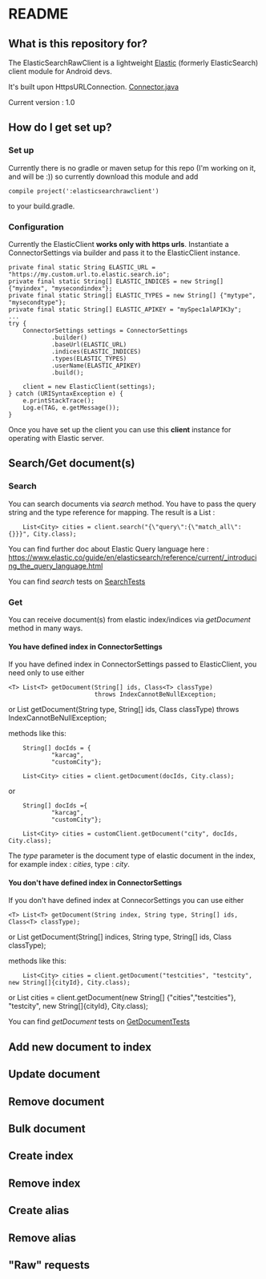 # README #

## What is this repository for? ##

The ElasticSearchRawClient is a lightweight [Elastic](https://www.elastic.co/blog/no-sql-yes-search) (formerly ElasticSearch) client module for Android devs.

It's built upon HttpsURLConnection. [Connector.java](https://github.com/silverforge/ElasticRawClient/blob/master/elasticsearchrawclient/src/main/java/com/silverforge/elasticsearchrawclient/connector/Connector.java)


Current version : 1.0

## How do I get set up? ##

### Set up ###
Currently there is no gradle or maven setup for this repo (I'm working on it, and will be :)) so  currently download this module and add

	compile project(':elasticsearchrawclient')

to your build.gradle.

### Configuration ###

Currently the ElasticClient **works only with https urls**.
Instantiate a ConnectorSettings via builder and pass it to the ElasticClient instance.

    private final static String ELASTIC_URL = "https://my.custom.url.to.elastic.search.io";
    private final static String[] ELASTIC_INDICES = new String[] {"myindex", "mysecondindex"};
    private final static String[] ELASTIC_TYPES = new String[] {"mytype", "mysecondtype"};
    private final static String[] ELASTIC_APIKEY = "mySpec1alAPIK3y";
    ...
    try {
        ConnectorSettings settings = ConnectorSettings
                .builder()
                .baseUrl(ELASTIC_URL)
                .indices(ELASTIC_INDICES)
                .types(ELASTIC_TYPES)
                .userName(ELASTIC_APIKEY)
                .build();

        client = new ElasticClient(settings);
    } catch (URISyntaxException e) {
        e.printStackTrace();
        Log.e(TAG, e.getMessage());
    }


Once you have set up the client you can use this **client** instance for operating with Elastic server.


## Search/Get document(s) ##

### Search ###

You can search documents via *search* method. You have to pass the query string and the type reference for mapping. The result is a List<T> :

        List<City> cities = client.search("{\"query\":{\"match_all\": {}}}", City.class);

You can find further doc about Elastic Query language here : https://www.elastic.co/guide/en/elasticsearch/reference/current/_introducing_the_query_language.html


You can find *search* tests on [SearchTests](https://github.com/silverforge/ElasticRawClient/blob/master/elasticsearchrawclient/src/test/java/com/silverforge/elasticsearchrawclient/elasticFacade/ElasticClientSearchTest.java)


### Get ###

You can receive document(s) from elastic index/indices via *getDocument* method in many ways.

#### You have defined index in ConnectorSettings ####

If you have defined index in ConnectorSettings passed to ElasticClient, you need only to use either 

	<T> List<T> getDocument(String[] ids, Class<T> classType)
                            throws IndexCannotBeNullException;
or
	<T> List<T> getDocument(String type, String[] ids, Class<T> classType)
                                    throws IndexCannotBeNullException;

methods like this:

        String[] docIds = {
                "karcag",
                "customCity"};

        List<City> cities = client.getDocument(docIds, City.class);


or

        String[] docIds ={
                "karcag",
                "customCity"};

        List<City> cities = customClient.getDocument("city", docIds, City.class);

The *type* parameter is the document type of elastic document in the index, for example index : *cities*, type : *city*.


#### You don't have defined index in ConnectorSettings ####

If you don't have defined index at ConnecorSettings you can use either

	<T> List<T> getDocument(String index, String type, String[] ids, Class<T> classType);
or
	<T> List<T> getDocument(String[] indices, String type, String[] ids, Class<T> classType);

methods like this:

        List<City> cities = client.getDocument("testcities", "testcity", new String[]{cityId}, City.class);
or
        List<City> cities = client.getDocument(new String[] {"cities","testcities"}, "testcity", new String[]{cityId}, City.class);


You can find *getDocument* tests on [GetDocumentTests](https://github.com/silverforge/ElasticRawClient/blob/master/elasticsearchrawclient/src/test/java/com/silverforge/elasticsearchrawclient/elasticFacade/ElasticClientGetDocumentTest.java)


## Add new document to index ##

## Update document ##

## Remove document ##

## Bulk document ##

## Create index ##

## Remove index ##

## Create alias ##

## Remove alias ##

## "Raw" requests ##


